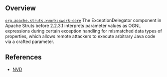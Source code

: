 ## Overview
[`org.apache.struts.xwork:xwork-core`](http://search.maven.org/#search%7Cga%7C1%7Ca%3A%22xwork-core%22)
The ExceptionDelegator component in Apache Struts before 2.2.3.1 interprets parameter values as OGNL expressions during certain exception handling for mismatched data types of properties, which allows remote attackers to execute arbitrary Java code via a crafted parameter.

## References
- [NVD](https://web.nvd.nist.gov/view/vuln/detail?vulnId=CVE-2012-0391)